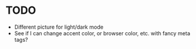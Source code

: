 # TODO

- Different picture for light/dark mode
- See if I can change accent color, or browser color, etc. with fancy meta tags?

